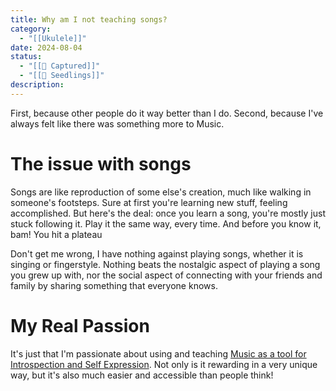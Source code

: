 ```yaml
---
title: Why am I not teaching songs?
category:
  - "[[Ukulele]]"
date: 2024-08-04
status:
  - "[[📝 Captured]]"
  - "[[🌱 Seedlings]]"
description: 
---
```

First, because other people do it way better than I do. 
Second, because I've always felt like there was something more to Music.

# The issue with songs
Songs are like reproduction of some else's creation, much like walking in someone's footsteps. Sure at first you're learning new stuff, feeling accomplished. But here's the deal: once you learn a song, you're mostly just stuck following it. Play it the same way, every time. And before you know it, bam! You hit a plateau

Don't get me wrong, I have nothing against playing songs, whether it is singing or fingerstyle. Nothing beats the nostalgic aspect of playing a song you grew up with, nor the social aspect of connecting with your friends and family by sharing something that everyone knows. 

# My Real Passion
It's just that I'm passionate about using and teaching [Music as a tool for Introspection and Self Expression](/notes/freeexpression). Not only is it rewarding in a very unique way, but it's also much easier and accessible than people think!